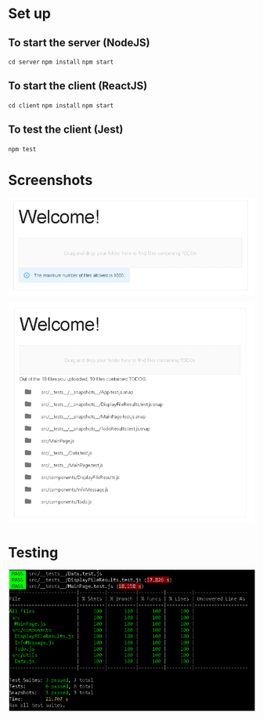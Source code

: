 # Set up

## To start the server (NodeJS)

`cd server` `npm install` `npm start`

## To start the client (ReactJS)

`cd client` `npm install` `npm start`

## To test the client (Jest)

`npm test`

# Screenshots

![image-20210806092830157](.\imgs\image-20210806092830157.png)



![image-20210806092752049](.\imgs\image-20210806092752049.png)

# Testing

![image-20210806093103200](.\imgs\image-20210806093103200.png)